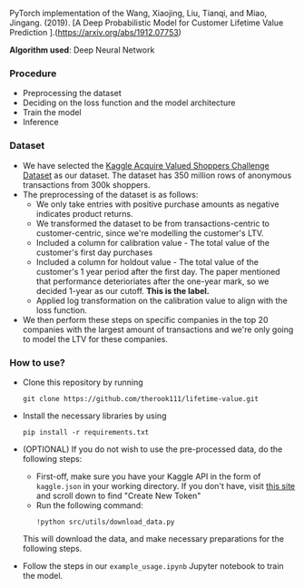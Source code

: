 PyTorch implementation of the Wang, Xiaojing, Liu, Tianqi, and Miao, Jingang. (2019). [A Deep Probabilistic Model for Customer Lifetime Value Prediction ].(https://arxiv.org/abs/1912.07753)


**Algorithm used**: Deep Neural Network


### Procedure
- Preprocessing the dataset
- Deciding on the loss function and the model architecture
- Train the model
- Inference

### Dataset
- We have selected the [Kaggle Acquire Valued Shoppers Challenge Dataset](https://www.kaggle.com/c/acquire-valued-shoppers-challenge/data) as our dataset. The dataset has 350 million rows of anonymous transactions from 300k shoppers.
- The preprocessing of the dataset is as follows:
  + We only take entries with positive purchase amounts as negative indicates product returns.
  + We transformed the dataset to be from transactions-centric to customer-centric, since we're modelling the customer's LTV.
  + Included a column for calibration value - The total value of the customer's first day purchases
  + Included a column for holdout value - The total value of the customer's 1 year period after the first day. The paper mentioned that performance deterioriates after the one-year mark, so we decided 1-year as our cutoff. **This is the label.**
  + Applied log transformation on the calibration value to align with the loss function.
- We then perform these steps on specific companies in the top 20 companies with the largest amount of transactions and we're only going to model the LTV for these companies.
    


### How to use?

- Clone this repository by running
  ```
  git clone https://github.com/therook111/lifetime-value.git
  ```

- Install the necessary libraries by using
  ```
  pip install -r requirements.txt
  ```

- (OPTIONAL) If you do not wish to use the pre-processed data, do the following steps:
   + First-off, make sure you have your Kaggle API in the form of `kaggle.json` in your working directory. If you don't have, visit [this site](https://www.kaggle.com/settings/account) and scroll down to find "Create New Token"
   + Run the following command: 
      ```
      !python src/utils/download_data.py
      ```
  This will download the data, and make necessary preparations for the following steps.


- Follow the steps in our `example_usage.ipynb` Jupyter notebook to train the model.


